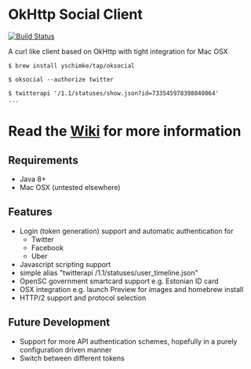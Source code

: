 # OkHttp Social Client

[![Build Status](https://travis-ci.org/yschimke/oksocial.svg?branch=master)](https://travis-ci.org/yschimke/oksocial)

A curl like client based on OkHttp with tight integration for Mac OSX

```
$ brew install yschimke/tap/oksocial

$ oksocial --authorize twitter

$ twitterapi '/1.1/statuses/show.json?id=733545978398040064'
...
``` 

# Read the [Wiki](https://github.com/yschimke/oksocial/wiki) for more information

## Requirements

- Java 8+
- Mac OSX (untested elsewhere)

## Features

- Login (token generation) support and automatic authentication for
    - Twitter
    - Facebook
    - Uber
- Javascript scripting support
- simple alias "twitterapi /1.1/statuses/user_timeline.json"
- OpenSC government smartcard support e.g. Estonian ID card
- OSX integration e.g. launch Preview for images and homebrew install
- HTTP/2 support and protocol selection

## Future Development

- Support for more API authentication schemes, hopefully in a purely configuration driven manner
- Switch between different tokens
